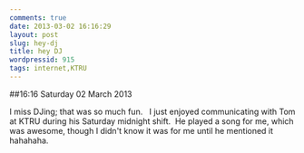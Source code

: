 ```yaml
---
comments: true
date: 2013-03-02 16:16:29
layout: post
slug: hey-dj
title: hey DJ
wordpressid: 915
tags: internet,KTRU
---
```


##16:16 Saturday 02 March 2013

I miss DJing; that was so much fun.   I just enjoyed communicating with Tom at KTRU during his Saturday midnight shift.  He played a song for me, which was awesome, though I didn't know it was for me until he mentioned it hahahaha.


